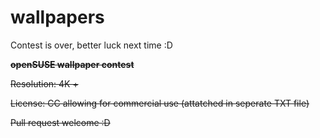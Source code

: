 # wallpapers

Contest is over, better luck next time :D

~~**openSUSE wallpaper contest**~~

~~Resolution: 4K +~~

~~License: CC allowing for commercial use (attatched in seperate TXT file)~~

~~Pull request welcome :D~~
